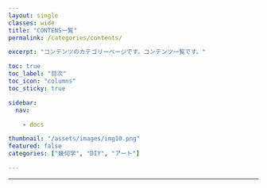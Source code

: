 ```yaml
---
layout: single
classes: wide
title: "CONTENS一覧"
permalink: /categories/contents/

excerpt: "コンテンツのカテゴリーページです。コンテンツ一覧です。"

toc: true
toc_label: "目次"
toc_icon: "columns"
toc_sticky: true

sidebar:
  nav:

    - docs

thumbnail: "/assets/images/img10.png"
featured: false
categories: ["幾何学", "DIY", "アート"]

---
```



---
